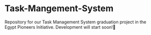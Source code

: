 # Task-Mangement-System
Repository for our Task Management System graduation project in the Egypt Pioneers Initiative. Development will start soon!🚀



